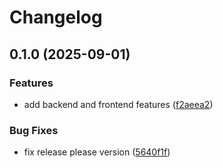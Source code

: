 # Changelog

## 0.1.0 (2025-09-01)


### Features

* add backend and frontend features ([f2aeea2](https://github.com/abdulShukor/devops-study-app/commit/f2aeea204bc0b56bf114b6ad08ba47130dc38a7f))


### Bug Fixes

* fix release please version ([5640f1f](https://github.com/abdulShukor/devops-study-app/commit/5640f1f91f8b20788c2b7a19dae5cefbe9e80136))
